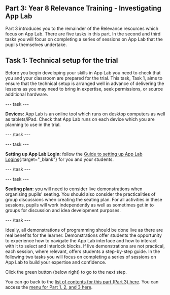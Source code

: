 ## Part 3: Year 8 Relevance Training - Investigating App Lab
Part 3 introduces you to the remainder of the Relevance resources which focus on App Lab. There are five tasks in this part. In the second and third tasks you will focus on completing a series of sessions on App Lab that the pupils themselves undertake.

## Task 1: Technical setup for the trial

Before you begin developing your skills in App Lab you need to check that you and your classroom are prepared for the trial. This task, Task 1, aims to ensure that the technical setup is arranged well in advance of delivering the lessons as you may need to bring in expertise, seek permissions, or source additional hardware. 

--- task ---

**Devices:** App Lab is an online tool which runs on desktop computers as well as tablets/iPad. Check that App Lab runs on each device which you are planning to use in the trial.

--- /task ---

--- task ---

**Setting up App Lab Login:** follow the [Guide to setting up App Lab Logins](https://ncce.io/PZZIqi){:target="_blank"} for you and your students.

--- /task ---

--- task ---

**Seating plan:** you will need to consider live demonstrations when organising pupils' seating. You should also consider the practicalities of group discussions when creating the seating plan. For all activities in these sessions, pupils will work independently as well as sometimes get in to groups for discussion and idea development purposes.

--- /task ---

Ideally, all demonstrations of programming should be done live as there are real benefits for the learner. Demonstrations offer students the opportunity to experience how to navigate the App Lab interface and how to interact with it to select and interlock blocks. If live demonstrations are not practical, each session, where relevant, offers students a step-by-step guide. In the following two tasks you will focus on completing a series of sessions on App Lab to build your expertise and confidence.

Click the green button (below right) to go to the next step.

You can go back to the [list of contents for this part (Part 3) here](https://projects.raspberrypi.org/en/projects/Year8-RelevanceTraining-Part3-GBICi4). 
You can access the [menu for Part 1, 2, and 3 here](https://projects.raspberrypi.org/en/pathways/year8-relevancetraining-gbici4).
